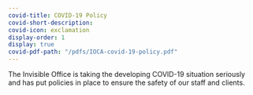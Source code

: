 ```yaml
---
covid-title: COVID-19 Policy
covid-short-description:
covid-icon: exclamation
display-order: 1
display: true
covid-pdf-path: "/pdfs/IOCA-covid-19-policy.pdf"
---
```

The Invisible Office is taking the developing COVID-19 situation seriously and has put policies in place to ensure the safety of our staff and clients.

